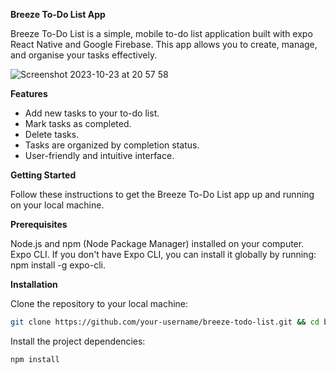 **Breeze To-Do List App**

Breeze To-Do List is a simple, mobile to-do list application built with expo React Native and Google Firebase. This app allows you to create, manage, and organise your tasks effectively.

![Screenshot 2023-10-23 at 20 57 58](https://github.com/thchan1992/breeze/assets/45675385/bbca56ee-0624-4de1-a576-c61205958054)

**Features**

- Add new tasks to your to-do list.
- Mark tasks as completed.
- Delete tasks.
- Tasks are organized by completion status.
- User-friendly and intuitive interface.

**Getting Started**

Follow these instructions to get the Breeze To-Do List app up and running on your local machine.

**Prerequisites**

Node.js and npm (Node Package Manager) installed on your computer.
Expo CLI. If you don't have Expo CLI, you can install it globally by running: npm install -g expo-cli.


**Installation**

Clone the repository to your local machine:
```bash
git clone https://github.com/your-username/breeze-todo-list.git && cd breeze-todo-list
```
Install the project dependencies:
```bash
npm install
```


